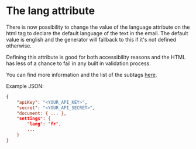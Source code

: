 # The lang attribute

There is now possibility to change the value of the language attribute on the html tag to declare the default language of the text in the email. The default value is english and the generator will fallback to this if it's not defined otherwise.

Defining this attribute is good for both accessibility reasons and the HTML has less of a chance to fail in any built in validation process.

You can find more information and the list of the subtags [here](https://www.w3.org/International/articles/language-tags/).

Example JSON:

```json
{
	"apiKey": "<YOUR_API_KEY>",
	"secret": "<YOUR_API_SECRET>",
	"document: { ... },
	"settings": {
		"lang": "fr",
		...
	}
}
```
